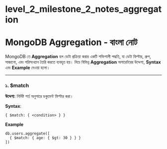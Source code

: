 # level_2_milestone_2_notes_aggregation
# MongoDB Aggregation - বাংলা নোট

MongoDB তে **Aggregation** হল ডেটা প্রক্রিয়া করার একটি শক্তিশালী পদ্ধতি, যা ডেটা ফিল্টার, গ্রুপ, সাজানো, এবং পরিসংখ্যান তৈরি করতে ব্যবহৃত হয়। নিচে বিভিন্ন **Aggregation** অপারেটরের উদ্দেশ্য, **Syntax** এবং **Example** দেওয়া হলো।

---

### ১. **$match**
**উদ্দেশ্য**: নির্দিষ্ট শর্ত অনুসারে ডকুমেন্ট ফিল্টার করা।

**Syntax**:
```
{ $match: { <condition> } }
```
**Example**
```
db.users.aggregate([
  { $match: { age: { $gt: 30 } } }
])
```
